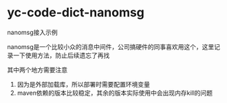 # yc-code-dict-nanomsg

nanomsg接入示例

nanomsg是一个比较小众的消息中间件，公司搞硬件的同事喜欢用这个，这里记录一下使用方法，防止后续遗忘了再找

其中两个地方需要注意

1. 因为是外部加载库，所以部署时需要配置环境变量
2. maven依赖的版本比较稳定，其余的版本实际使用中会出现内存kill的问题